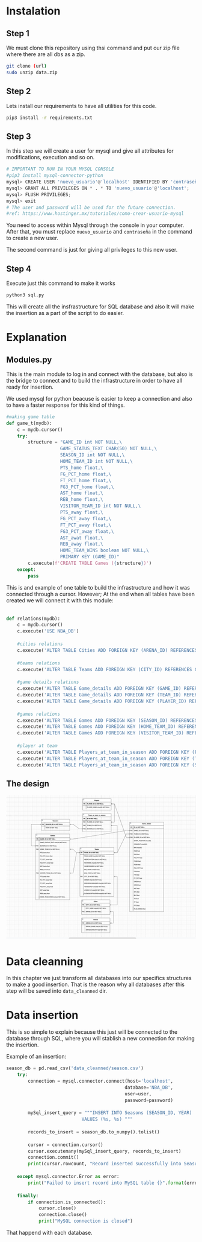 # Instalation 

## Step 1 
We must clone this repository using thsi command and put our zip file where there are all dbs as a zip.
~~~~bash
git clone (url)
sudo unzip data.zip
~~~~

## Step 2
Lets install our requirements to have all utilities for this code.
~~~~~bash
pip3 install -r requirements.txt
~~~~~

## Step 3

In this step we will create a user for mysql and give all attributes for modifications, execution and so on.

```Python
# IMPORTANT TO RUN IN YOUR MYSQL CONSOLE
#pip3 install mysql-connector-python
mysql> CREATE USER 'nuevo_usuario'@'localhost' IDENTIFIED BY 'contraseña';
mysql> GRANT ALL PRIVILEGES ON * . * TO 'nuevo_usuario'@'localhost';
mysql> FLUSH PRIVILEGES;
mysql> exit
# The user and password will be used for the future connection.
#ref: https://www.hostinger.mx/tutoriales/como-crear-usuario-mysql
```
You need to access within Mysql through the console in your computer. After that, you must replace `nuevo_usuario` and `contraseña` in the command to create a new user.

The second command is just for giving all privileges to this new user.

## Step 4

Execute just this command to make it works
~~~~bash
python3 sql.py
~~~~

This will create all the insfrastructure for SQL database and also It will make the insertion as a part of the script to do easier.

# Explanation

## Modules.py

This is the main module to log in and connect with the database, but also is the bridge to connect and to build the infrastructure in order to have all ready for insertion.

We used mysql for python beacuse is easier to keep a connection and also to have a faster response for this kind of things.

~~~~python
#making game table
def game_t(mydb):
    c = mydb.cursor()
    try:
        structure = "GAME_ID int NOT NULL,\
                    GAME_STATUS_TEXT CHAR(50) NOT NULL,\
                    SEASON_ID int NOT NULL,\
                    HOME_TEAM_ID int NOT NULL,\
                    PTS_home float,\
                    FG_PCT_home float,\
                    FT_PCT_home float,\
                    FG3_PCT_home float,\
                    AST_home float,\
                    REB_home float,\
                    VISITOR_TEAM_ID int NOT NULL,\
                    PTS_away float,\
                    FG_PCT_away float,\
                    FT_PCT_away float,\
                    FG3_PCT_away float,\
                    AST_awat float,\
                    REB_away float,\
                    HOME_TEAM_WINS boolean NOT NULL,\
                    PRIMARY KEY (GAME_ID)"
        c.execute(f'CREATE TABLE Games ({structure})')
    except:
        pass
~~~~
This is and example of one table to build the infrastructure and how it was connected through a cursor. However; At the end when all tables have been created we will connect it with this module:

~~~~python

def relations(mydb):
    c = mydb.cursor()
    c.execute('USE NBA_DB')

    #cities relations
    c.execute('ALTER TABLE Cities ADD FOREIGN KEY (ARENA_ID) REFERENCES Arenas(ARENA_ID);')

    #teams relations
    c.execute('ALTER TABLE Teams ADD FOREIGN KEY (CITY_ID) REFERENCES Cities(CITY_ID);')

    #game details relations
    c.execute('ALTER TABLE Game_details ADD FOREIGN KEY (GAME_ID) REFERENCES Games(GAME_ID);')
    c.execute('ALTER TABLE Game_details ADD FOREIGN KEY (TEAM_ID) REFERENCES Teams(TEAM_ID);')
    c.execute('ALTER TABLE Game_details ADD FOREIGN KEY (PLAYER_ID) REFERENCES Players(PLAYER_ID);')

    #games relations
    c.execute('ALTER TABLE Games ADD FOREIGN KEY (SEASON_ID) REFERENCES Seasons(SEASON_ID);')
    c.execute('ALTER TABLE Games ADD FOREIGN KEY (HOME_TEAM_ID) REFERENCES Teams(TEAM_ID);')
    c.execute('ALTER TABLE Games ADD FOREIGN KEY (VISITOR_TEAM_ID) REFERENCES Teams(TEAM_ID);')

    #player at team
    c.execute('ALTER TABLE Players_at_team_in_season ADD FOREIGN KEY (PLAYER_ID) REFERENCES Players(PLAYER_ID);')
    c.execute('ALTER TABLE Players_at_team_in_season ADD FOREIGN KEY (TEAM_ID) REFERENCES Teams(TEAM_ID);')
    c.execute('ALTER TABLE Players_at_team_in_season ADD FOREIGN KEY (SEASON_ID) REFERENCES Seasons(SEASON_ID);')
~~~~

## The design
<img src ="Design.png"></img>

# Data cleanning 
In this chapter we just transform all databases into our specifics structures to make a good insertion. That is the reason why all databases after this step will be saved into `data_cleanned` dir.

# Data insertion

This is so simple to explain because this just will be connected to the database through SQL, where you will stablish a new connection for making the insertion.

Example of an insertion:

~~~~python
season_db = pd.read_csv('data_cleanned/season.csv')
    try:
        connection = mysql.connector.connect(host='localhost',
                                            database='NBA_DB',
                                            user=user,
                                            password=password)

        mySql_insert_query = """INSERT INTO Seasons (SEASON_ID, YEAR) 
                            VALUES (%s, %s) """
        
        records_to_insert = season_db.to_numpy().tolist()

        cursor = connection.cursor()
        cursor.executemany(mySql_insert_query, records_to_insert)
        connection.commit()
        print(cursor.rowcount, "Record inserted successfully into Season table")

    except mysql.connector.Error as error:
        print("Failed to insert record into MySQL table {}".format(error))

    finally:
        if connection.is_connected():
            cursor.close()
            connection.close()
            print("MySQL connection is closed")
~~~~

That happend with each database.